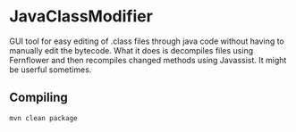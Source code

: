 JavaClassModifier
=================
GUI tool for easy editing of .class files through java code without having to manually edit the bytecode. What it does is decompiles files using Fernflower and then recompiles changed methods using Javassist. It might be userful sometimes.

Compiling
------------

```Shell
mvn clean package
```
 
